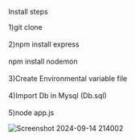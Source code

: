 Install steps

1)git clone <url> <br> <br>
2)npm install express<br> <br>
 npm install nodemon<br> <br>
3)Create Environmental variable file<br> <br>
4)Import Db in Mysql (Db.sql)<br> <br>
5)node app.js

![Screenshot 2024-09-14 214002](https://github.com/user-attachments/assets/a303aab1-290b-4820-907a-a051845e6551)
